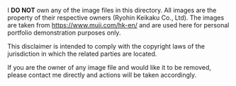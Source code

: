 I **DO NOT** own any of the image files in this directory. All images are the property of their respective owners (Ryohin Keikaku Co., Ltd). The images are taken from https://www.muji.com/hk-en/ and are used here for personal portfolio demonstration purposes only. 

This disclaimer is intended to comply with the copyright laws of the jurisdiction in which the related parties are located.

If you are the owner of any image file and would like it to be removed, please contact me directly and actions will be taken accordingly.
